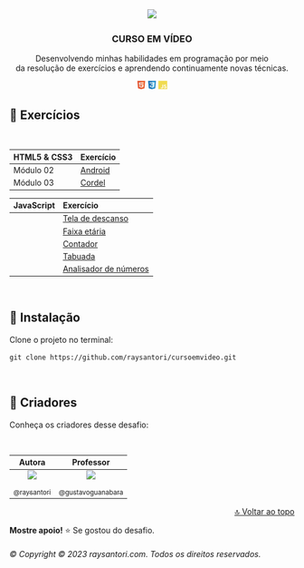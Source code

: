 <div align="center">
  <img width="125" src="https://github.com/gustavoguanabara/html-css/blob/master/imagens/mascote.png?raw=true">
  
  ### CURSO EM VÍDEO
  
  <p>Desenvolvendo minhas habilidades em programação por meio <br> da resolução de exercícios e aprendendo continuamente novas técnicas.</p>
  
   <!--##### Explore os documentos</a></p>
  
  <p> Demonstração | Relatar bug</p>-->
  
  <img width="3%" src="https://raw.githubusercontent.com/devicons/devicon/master/icons/html5/html5-original.svg"> <img width="3%" src="https://raw.githubusercontent.com/devicons/devicon/master/icons/css3/css3-original.svg"> <img width="3%" src="https://raw.githubusercontent.com/devicons/devicon/master/icons/javascript/javascript-plain.svg">
</div>

## 🧩 Exercícios

<br>

| HTML5 & CSS3 | Exercício |
| :---- | :---- | 
| Módulo 02 | <a target="_blank" href="https://raysantori.github.io/cursoemvideo/public/assets/pages/android.html">Android</a> |
| Módulo 03 | <a target="_blank" href="https://raysantori.github.io/cursoemvideo/public/assets/pages/cordel.html">Cordel</a> |

| JavaScript | Exercício |
| :---- | :---- | 
| &nbsp; | <a target="_blank" href="https://raysantori.github.io/cursoemvideo/public/assets/pages/restScreen.html">Tela de descanso</a> |
| &nbsp; | <a target="_blank" href="https://raysantori.github.io/cursoemvideo/public/assets/pages/ageGroup.html">Faixa etária</a> |
| &nbsp; | <a target="_blank" href="https://raysantori.github.io/cursoemvideo/public/assets/pages/counter.html">Contador</a> |
| &nbsp; | <a target="_blank" href="https://raysantori.github.io/cursoemvideo/public/assets/pages/multiplicationTable.html">Tabuada</a> |
| &nbsp; | <a target="_blank" href="https://raysantori.github.io/cursoemvideo/public/assets/pages/numberAnalyzer.html">Analisador de números</a> |

<br>

## 💾 Instalação

Clone o projeto no terminal:

  ```
  git clone https://github.com/raysantori/cursoemvideo.git
  ``` 

<br>

## 🤝 Criadores

Conheça os criadores desse desafio:

<br>

| Autora | Professor |
| :----: | :----: | 
| <a target="_blank" href="https://github.com/raysantori"><img width="125" src="https://camo.githubusercontent.com/d2b0f736a9c109c53e868f498015c4e07c30ea702a6fbfec86a1ad2cf9deafc1/68747470733a2f2f692e6962622e636f2f4462527a51776d2f7261792d6f63746f6361742d72656d6f766562672d707265766965772e706e67"><br></a> | <a target="_blank" href="https://github.com/gustavoguanabara"><img width="125" src="https://github.com/gustavoguanabara/html-css/blob/master/imagens/mascote.png?raw=true"></a> |
| <a target="_blank" href="https://github.com/raysantori"><sub>@raysantori</sub></a> | <a target="_blank" href="https://github.com/gustavoguanabara"><sub>@gustavoguanabara</sub></a> | 

<div align="right"><a target="_blank" href="https://github.com/raysantori/desafio-cursoemvideo#desafio-curso-em-v%C3%ADdeo">🔝 Voltar ao topo</a></div>

<strong>Mostre apoio!</strong> ⭐ Se gostou do desafio.

###### © Copyright © 2023 raysantori.com. Todos os direitos reservados.
